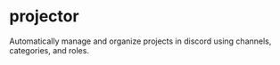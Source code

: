 # projector
Automatically manage and organize projects in discord using channels, categories, and roles.
